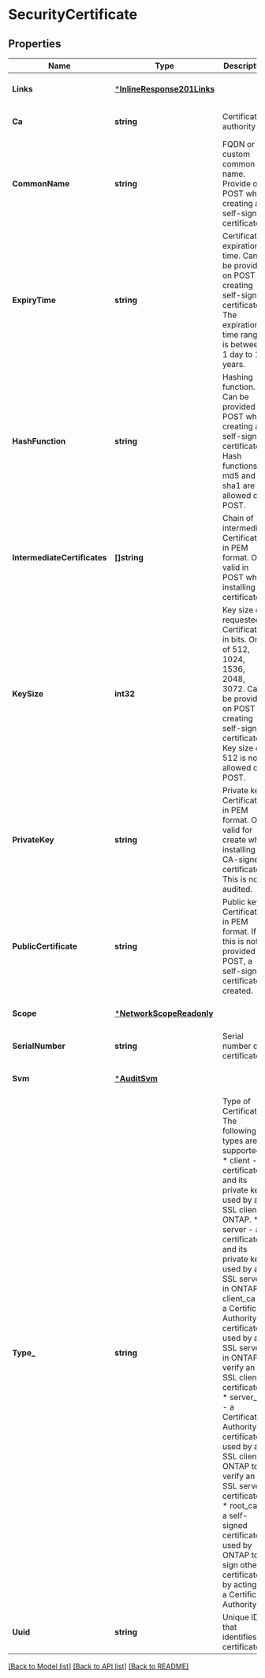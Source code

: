 # SecurityCertificate

## Properties
Name | Type | Description | Notes
------------ | ------------- | ------------- | -------------
**Links** | [***InlineResponse201Links**](inline_response_201__links.md) |  | [optional] [default to null]
**Ca** | **string** | Certificate authority | [optional] [default to null]
**CommonName** | **string** | FQDN or custom common name. Provide on POST when creating a self-signed certificate. | [optional] [default to null]
**ExpiryTime** | **string** | Certificate expiration time. Can be provided on POST if creating self-signed certificate. The expiration time range is between 1 day to 10 years. | [optional] [default to null]
**HashFunction** | **string** | Hashing function. Can be provided on POST when creating a self-signed certificate. Hash functions md5 and sha1 are not allowed on POST. | [optional] [default to null]
**IntermediateCertificates** | **[]string** | Chain of intermediate Certificates in PEM format. Only valid in POST when installing a certificate. | [optional] [default to null]
**KeySize** | **int32** | Key size of requested Certificate in bits. One of 512, 1024, 1536, 2048, 3072. Can be provided on POST if creating self-signed certificate. Key size of 512 is not allowed on POST. | [optional] [default to null]
**PrivateKey** | **string** | Private key Certificate in PEM format. Only valid for create when installing a CA-signed certificate. This is not audited. | [optional] [default to null]
**PublicCertificate** | **string** | Public key Certificate in PEM format. If this is not provided in POST, a self-signed certificate is created. | [optional] [default to null]
**Scope** | [***NetworkScopeReadonly**](network_scope_readonly.md) |  | [optional] [default to null]
**SerialNumber** | **string** | Serial number of certificate. | [optional] [default to null]
**Svm** | [***AuditSvm**](audit_svm.md) |  | [optional] [default to null]
**Type_** | **string** | Type of Certificate. The following types are supported: * client - a certificate and its private key used by an SSL client in ONTAP. * server - a certificate and its private key used by an SSL server in ONTAP. * client_ca - a Certificate Authority certificate used by an SSL server in ONTAP to verify an SSL client certificate. * server_ca - a Certificate Authority certificate used by an SSL client in ONTAP to verify an SSL server certificate. * root_ca - a self-signed certificate used by ONTAP to sign other certificates by acting as a Certificate Authority.  | [optional] [default to null]
**Uuid** | **string** | Unique ID that identifies a certificate. | [optional] [default to null]

[[Back to Model list]](../README.md#documentation-for-models) [[Back to API list]](../README.md#documentation-for-api-endpoints) [[Back to README]](../README.md)


